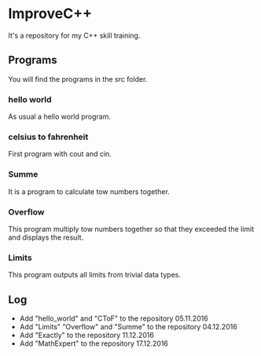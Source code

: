 # ImproveC++
It's a repository for my C++ skill training.

## Programs
You will find the programs in the src folder.

### hello world
As usual a hello world program.

### celsius to fahrenheit
First program with cout and cin.

### Summe
It is a program to calculate tow numbers together.

### Overflow
This program multiply tow numbers together so that they exceeded the limit and displays the result.

### Limits
This program outputs all limits from trivial data types.

## Log
 - Add "hello_world" and "CToF" to the repository 05.11.2016
 - Add "Limits" "Overflow" and "Summe" to the repository 04.12.2016
 - Add "Exactly" to the repository 11.12.2016
 - Add "MathExpert" to the repository 17.12.2016
